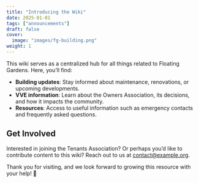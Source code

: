 ```yaml
---
title: "Introducing the Wiki"
date: 2025-01-01
tags: ["announcements"]
draft: false
cover:
  image: "images/fg-building.png"
weight: 1
---
```


This wiki serves as a centralized hub for all things related to Floating Gardens. 
Here, you’ll find:  
- **Building updates**: Stay informed about maintenance, renovations, or upcoming developments.  
- **VVE information**: Learn about the Owners Association, its decisions, and how it impacts the community.  
- **Resources**: Access to useful information such as emergency contacts and frequently asked questions.

## Get Involved  
Interested in joining the Tenants Association? Or perhaps you’d like to contribute content to this wiki? Reach out to us at contact@example.org.

Thank you for visiting, and we look forward to growing this resource with your help! 🌿

